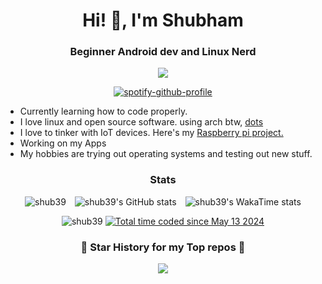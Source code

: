 <h1 align="center">Hi! 👋, I'm Shubham</h1>
<h3 align="center">Beginner Android dev and Linux Nerd</h3>
<div align="center"> 
  
[![](https://img.shields.io/badge/website-red?style=for-the-badge&logo=browser&color=CCE8E9&logoColor=D9E0EE&labelColor=292324)](https://shub39.netlify.app) 

</div>

<div align="center">
  
[![spotify-github-profile](https://spotify-github-profile.kittinanx.com/api/view?uid=31z7oxobdiwrat5belvf7biitlny&cover_image=true&theme=novatorem&show_offline=false&background_color=121212&interchange=true&bar_color=53b14f&bar_color_cover=false)](https://spotify-github-profile.kittinanx.com/api/view?uid=31z7oxobdiwrat5belvf7biitlny&redirect=true)

</div>

- Currently learning how to code properly.
- I love linux and open source software. using arch btw, [dots](https://github.com/shub39/dotfiles/)
- I love to tinker with IoT devices. Here's my <a href="https://github.com/shub39/biometric-attendance"> Raspberry pi project. </a>
- Working on my Apps
- My hobbies are trying out operating systems and testing out new stuff.


<h3 align="center">Stats</h3>
<p align="center">
  <img src="https://github-readme-stats.vercel.app/api/top-langs?username=shub39&show_icons=true&theme=gruvbox&locale=en&layout=compact" alt="shub39" style="margin-right: 10px;" />
  <img src="https://github-readme-stats.vercel.app/api?username=shub39&show_icons=true&theme=gruvbox" alt="shub39's GitHub stats" style="margin-right: 10px;" />
  <img src="https://github-readme-stats.vercel.app/api/wakatime?username=shub39&theme=gruvbox" alt="shub39's WakaTime stats" />
</p>

<p align="center">
  <img src="https://komarev.com/ghpvc/?username=shub39&label=Potential%20Lovers&color=0e75b6" alt="shub39" />
  <a href="https://wakatime.com/@751017ec-628e-43ac-b25d-73504a6baa8f"><img src="https://wakatime.com/badge/user/751017ec-628e-43ac-b25d-73504a6baa8f.svg" alt="Total time coded since May 13 2024" /></a>
</p>

<h3 align="center">🌟 Star History for my Top repos 🌟</h3>

<p align="center">
  
<img src="https://api.star-history.com/svg?repos=shub39/Grit,shub39/Rush,shub39/dotfiles&type=Date)](https://star-history.com/#shub39/Grit&shub39/Rush&shub39/dotfiles&Date">

</p>
